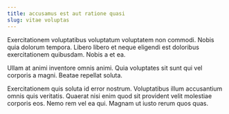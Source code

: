 ```yaml
---
title: accusamus est aut ratione quasi
slug: vitae voluptas
---
```


Exercitationem voluptatibus voluptatum voluptatem non commodi. Nobis quia dolorum tempora. Libero libero et neque eligendi est doloribus exercitationem quibusdam. Nobis a et ea.

Ullam at animi inventore omnis animi. Quia voluptates sit sunt qui vel corporis a magni. Beatae repellat soluta.

Exercitationem quis soluta id error nostrum. Voluptatibus illum accusantium omnis quis veritatis. Quaerat nisi enim quod sit provident velit molestiae corporis eos. Nemo rem vel ea qui. Magnam ut iusto rerum quos quas.
